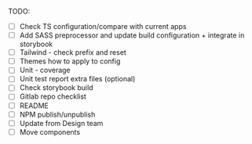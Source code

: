 TODO:
- [ ] Check TS configuration/compare with current apps
- [ ] Add SASS preprocessor and update build configuration + integrate in storybook
- [ ] Tailwind - check prefix and reset
- [ ] Themes how to apply to config
- [ ] Unit - coverage
- [ ] Unit test report extra files (optional)
- [ ] Check storybook build
- [ ] Gitlab repo checklist
- [ ] README
- [ ] NPM publish/unpublish
- [ ] Update from Design team
- [ ] Move components